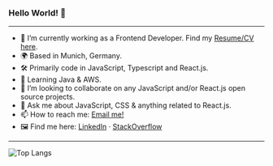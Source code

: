 ### Hello World! 👋
---
- 🔭 I’m currently working as a Frontend Developer. Find my [Resume/CV here](https://clivemchd.github.io/resume/).
- 🌍 Based in Munich, Germany.
- 🛠 Primarily code in JavaScript, Typescript and React.js.
- 📖 Learning Java & AWS.
- 👯 I’m looking to collaborate on any JavaScript and/or React.js open source projects.
- 💬 Ask me about JavaScript, CSS & anything related to React.js.
- 📫 How to reach me: [Email me!](mailto:clivemchd@gmail.com)
- 🖼️ Find me here: [LinkedIn](https://www.linkedin.com/in/clive-machado/) · [StackOverflow](https://stackoverflow.com/users/7566608/clive-machado)

<hr />

![Top Langs](https://github-readme-stats.vercel.app/api/top-langs/?username=anuraghazra&layout=compact&theme=radical)
